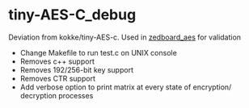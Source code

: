# tiny-AES-C_debug
Deviation from kokke/tiny-AES-c. Used in [zedboard_aes](https://github.com/jasonrtsang/zedboard_aes) for validation

- Change Makefile to run test.c on UNIX console
- Removes c++ support
- Removes 192/256-bit key support
- Removes CTR support
- Add verbose option to print matrix at every state of encryption/ decryption processes